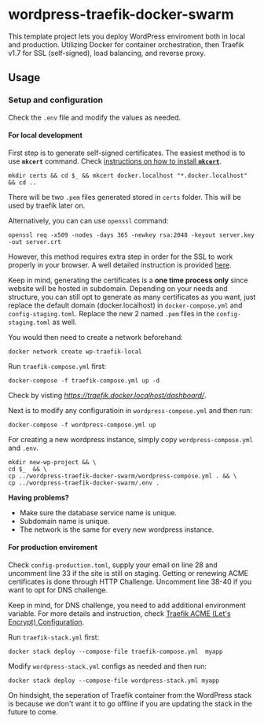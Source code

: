 # wordpress-traefik-docker-swarm
This template project lets you deploy WordPress enviroment both in local and production. Utilizing Docker for container orchestration, then Traefik v1.7 for SSL (self-signed), load balancing, and reverse proxy.

## Usage

### Setup and configuration
Check the `.env` file and modify the values as needed.

#### For local development
First step is to generate self-signed certificates. The easiest method is to use **`mkcert`** command. Check [instructions on how to install **`mkcert`**](https://github.com/FiloSottile/mkcert#installation).
```
mkdir certs && cd $_ && mkcert docker.localhost "*.docker.localhost" && cd ..
```
There will be two `.pem` files generated stored in `certs` folder. This will be used by traefik later on.

Alternatively, you can can use `openssl` command:
```
openssl req -x509 -nodes -days 365 -newkey rsa:2048 -keyout server.key -out server.crt
```
However, this method requires extra step in order for the SSL to work properly in your browser. A well detailed instruction is provided [here](https://stackoverflow.com/questions/21488845/how-can-i-generate-a-self-signed-certificate-with-subjectaltname-using-openssl/21494483#21494483).

Keep in mind, generating the certificates is a **one time process only** since website will be hosted in subdomain. Depending on your needs and structure, you can still opt to generate as many certificates as you want, just replace the default domain (docker.localhost) in `docker-compose.yml` and `config-staging.toml`. Replace the new 2 named `.pem` files in the `config-staging.toml` as well.

You would then need to create a network beforehand:
```
docker network create wp-traefik-local
```

Run `traefik-compose.yml` first:
```
docker-compose -f traefik-compose.yml up -d
```
Check by visting *https://traefik.docker.localhost/dashboard/*.

Next is to modify any configuratioin in `wordpress-compose.yml` and then run:
```
docker-compose -f wordpress-compose.yml up
```

For creating a new wordpress instance, simply copy `wordpress-compose.yml` and `.env`.
```
mkdir new-wp-project && \
cd $_  && \
cp ../wordpress-traefik-docker-swarm/wordpress-compose.yml . && \
cp ../wordpress-traefik-docker-swarm/.env .
```

**Having problems?** 
- Make sure the database service name is unique.
- Subdomain name is unique.
- The network is the same for every new wordpress instance.

#### For production enviroment
Check `config-production.toml`, supply your email on line 28 and uncomment line 33 if the site is still on staging. Getting or renewing ACME certificates is done through HTTP Challenge. Uncomment line 38-40 if you want to opt for DNS challenge.

Keep in mind, for DNS challenge, you need to add additional environment variable. For more details and instruction, check [Traefik ACME (Let's Encrypt) Configuration](https://docs.traefik.io/v1.7/configuration/acme/#dnschallenge).

Run `traefik-stack.yml` first:
```
docker stack deploy --compose-file traefik-compose.yml  myapp
```
Modify  `wordpress-stack.yml` configs as needed and then run:
```
docker stack deploy --compose-file wordpress-stack.yml myapp
```

On hindsight, the seperation of Traefik container from the WordPress stack is because we don't want it to go offline if you are updating the stack in the future to come. 
